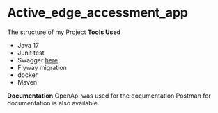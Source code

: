 # Active_edge_accessment_app
The structure of my Project
**Tools  Used**
  * Java 17
  * Junit test
  * Swagger [here](http://localhost:8080/swagger-ui/index.html#/)
  * Flyway migration
  * docker
  * Maven

**Documentation**
   OpenApi was used for the documentation
   Postman for documentation is also available